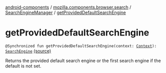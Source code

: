 [android-components](../../index.md) / [mozilla.components.browser.search](../index.md) / [SearchEngineManager](index.md) / [getProvidedDefaultSearchEngine](./get-provided-default-search-engine.md)

# getProvidedDefaultSearchEngine

`@Synchronized fun getProvidedDefaultSearchEngine(context: `[`Context`](https://developer.android.com/reference/android/content/Context.html)`): `[`SearchEngine`](../-search-engine/index.md) [(source)](https://github.com/mozilla-mobile/android-components/blob/master/components/browser/search/src/main/java/mozilla/components/browser/search/SearchEngineManager.kt#L107)

Returns the provided default search engine or the first search engine if the default
is not set.


